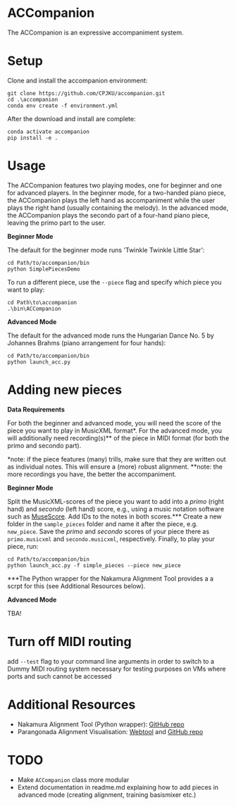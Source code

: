 # ACCompanion

The ACCompanion is an expressive accompaniment system.

# Setup

Clone and install the accompanion environment:
```shell
git clone https://github.com/CPJKU/accompanion.git
cd .\accompanion
conda env create -f environment.yml
```

After the download and install are complete:
```shell
conda activate accompanion
pip install -e .
```

# Usage

The ACCompanion features two playing modes, one for beginner and one for advanced players. In the beginner mode, for a two-handed piano piece, the ACCompanion plays the left hand as accompaniment while the user plays the right hand (usually containing the melody). In the advanced mode, the ACCompanion plays the secondo part of a four-hand piano piece, leaving the primo part to the user.

**Beginner Mode**

The default for the beginner mode runs 'Twinkle Twinkle Little Star':
```shell
cd Path/to/accompanion/bin
python SimplePiecesDemo
```
To run a different piece, use the `--piece` flag and specify which piece you want to play:
```shell
cd Path\to\accompanion
.\bin\ACCompanion
```

**Advanced Mode**

The default for the advanced mode runs the Hungarian Dance No. 5 by Johannes Brahms (piano arrangement for four hands):
```shell
cd Path/to/accompanion/bin
python launch_acc.py 
```

# Adding new pieces

**Data Requirements**

For both the beginner and advanced mode, you will need the score of the piece you want to play in MusicXML format*.
For the advanced mode, you will additionally need recording(s)** of the piece in MIDI format (for both the primo and secondo part).

*note: if the piece features (many) trills, make sure that they are written out as individual notes. This will ensure a (more) robust alignment.
**note: the more recordings you have, the better the accompaniment.

**Beginner Mode**

Split the MusicXML-scores of the piece you want to add into a _primo_ (right hand) and _secondo_ (left hand) score, e.g., using a music notation software such as [MuseScore](https://musescore.org/en). Add IDs to the notes in both scores.***
Create a new folder in the `sample_pieces` folder and name it after the piece, e.g. `new_piece`. Save the _primo_ and _secondo_ scores of your piece there as `primo.musicxml` and `secondo.musicxml`, respectively.
Finally, to play your piece, run:

```shell
cd Path/to/accompanion/bin
python launch_acc.py -f simple_pieces --piece new_piece
```

***The Python wrapper for the Nakamura Alignment Tool provides a a scrpt for this (see Additional Resources below). 


**Advanced Mode**

TBA!

# Turn off MIDI routing

add `--test` flag to your command line arguments in order to switch to a Dummy MIDI routing system
necessary for testing purposes on VMs where ports and such cannot be accessed


# Additional Resources
* Nakamura Alignment Tool (Python wrapper): [GitHub repo](https://github.com/neosatrapahereje/nakamura_alignment_wrapper)
* Parangonada Alignment Visualisation: [Webtool](https://sildater.github.io/parangonada/) and [GitHub repo](https://github.com/sildater/parangonada)


# TODO
* Make `ACCompanion` class more modular
* Extend documentation in readme.md explaining how to add pieces in advanced mode (creating alignment, training basismixer etc.)  


